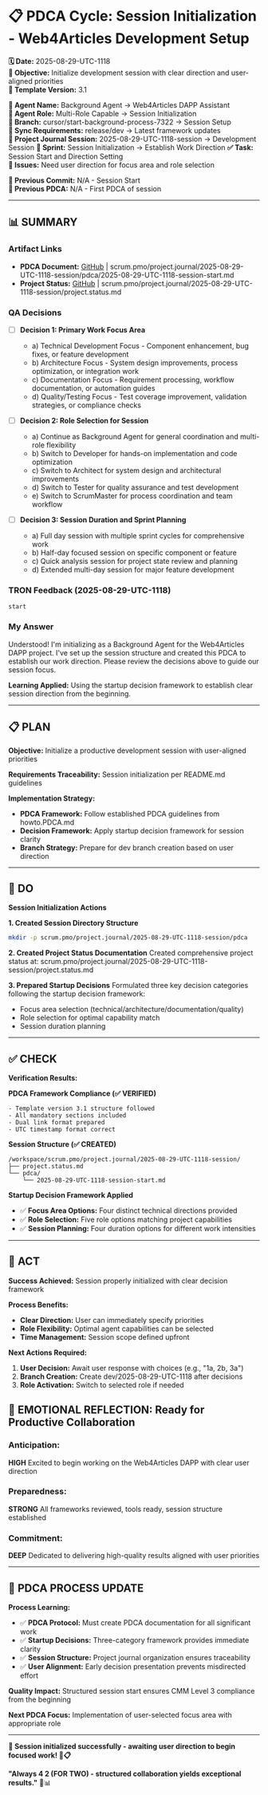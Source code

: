 # 📋 **PDCA Cycle: Session Initialization - Web4Articles Development Setup**

**🗓️ Date:** 2025-08-29-UTC-1118  
**🎯 Objective:** Initialize development session with clear direction and user-aligned priorities  
**🎯 Template Version:** 3.1  

**👤 Agent Name:** Background Agent → Web4Articles DAPP Assistant  
**👤 Agent Role:** Multi-Role Capable → Session Initialization  
**👤 Branch:** cursor/start-background-process-7322 → Session Setup  
**🔄 Sync Requirements:** release/dev → Latest framework updates  
**🎯 Project Journal Session:** 2025-08-29-UTC-1118-session → Development Session
**🎯 Sprint:** Session Initialization → Establish Work Direction
**✅ Task:** Session Start and Direction Setting  
**🚨 Issues:** Need user direction for focus area and role selection  

**📎 Previous Commit:** N/A - Session Start  
**🔗 Previous PDCA:** N/A - First PDCA of session

---

## **📊 SUMMARY**

### **Artifact Links**
- **PDCA Document:** [GitHub](https://github.com/Cerulean-Circle-GmbH/Web4Articles/blob/cursor/start-background-process-7322/scrum.pmo/project.journal/2025-08-29-UTC-1118-session/pdca/2025-08-29-UTC-1118-session-start.md) | scrum.pmo/project.journal/2025-08-29-UTC-1118-session/pdca/2025-08-29-UTC-1118-session-start.md
- **Project Status:** [GitHub](https://github.com/Cerulean-Circle-GmbH/Web4Articles/blob/cursor/start-background-process-7322/scrum.pmo/project.journal/2025-08-29-UTC-1118-session/project.status.md) | scrum.pmo/project.journal/2025-08-29-UTC-1118-session/project.status.md

### **QA Decisions**
- [ ] **Decision 1: Primary Work Focus Area**
  - a) Technical Development Focus - Component enhancement, bug fixes, or feature development
  - b) Architecture Focus - System design improvements, process optimization, or integration work  
  - c) Documentation Focus - Requirement processing, workflow documentation, or automation guides
  - d) Quality/Testing Focus - Test coverage improvement, validation strategies, or compliance checks

- [ ] **Decision 2: Role Selection for Session**
  - a) Continue as Background Agent for general coordination and multi-role flexibility
  - b) Switch to Developer for hands-on implementation and code optimization
  - c) Switch to Architect for system design and architectural improvements
  - d) Switch to Tester for quality assurance and test development
  - e) Switch to ScrumMaster for process coordination and team workflow

- [ ] **Decision 3: Session Duration and Sprint Planning**
  - a) Full day session with multiple sprint cycles for comprehensive work
  - b) Half-day focused session on specific component or feature
  - c) Quick analysis session for project state review and planning
  - d) Extended multi-day session for major feature development

### **TRON Feedback (2025-08-29-UTC-1118)**
```quote
start
```

### **My Answer**
Understood! I'm initializing as a Background Agent for the Web4Articles DAPP project. I've set up the session structure and created this PDCA to establish our work direction. Please review the decisions above to guide our session focus.

**Learning Applied:** Using the startup decision framework to establish clear session direction from the beginning.

---

## **📋 PLAN**

**Objective:** Initialize a productive development session with user-aligned priorities

**Requirements Traceability:** Session initialization per README.md guidelines

**Implementation Strategy:**
- **PDCA Framework:** Follow established PDCA guidelines from howto.PDCA.md
- **Decision Framework:** Apply startup decision framework for session clarity
- **Branch Strategy:** Prepare for dev branch creation based on user direction

---

## **🔧 DO**

**Session Initialization Actions**

**1. Created Session Directory Structure**
```bash
mkdir -p scrum.pmo/project.journal/2025-08-29-UTC-1118-session/pdca
```

**2. Created Project Status Documentation**
Created comprehensive project status at: scrum.pmo/project.journal/2025-08-29-UTC-1118-session/project.status.md

**3. Prepared Startup Decisions**
Formulated three key decision categories following the startup decision framework:
- Focus area selection (technical/architecture/documentation/quality)
- Role selection for optimal capability match
- Session duration planning

---

## **✅ CHECK**

**Verification Results:**

**PDCA Framework Compliance (✅ VERIFIED)**
```
- Template version 3.1 structure followed
- All mandatory sections included
- Dual link format prepared
- UTC timestamp format correct
```

**Session Structure (✅ CREATED)** 
```
/workspace/scrum.pmo/project.journal/2025-08-29-UTC-1118-session/
├── project.status.md
└── pdca/
    └── 2025-08-29-UTC-1118-session-start.md
```

**Startup Decision Framework Applied**
- ✅ **Focus Area Options:** Four distinct technical directions provided
- ✅ **Role Selection:** Five role options matching project capabilities  
- ✅ **Session Planning:** Four duration options for different work intensities

---

## **🎯 ACT**

**Success Achieved:** Session properly initialized with clear decision framework

**Process Benefits:**
- **Clear Direction:** User can immediately specify priorities
- **Role Flexibility:** Optimal agent capabilities can be selected
- **Time Management:** Session scope defined upfront

**Next Actions Required:**
1. **User Decision:** Await user response with choices (e.g., "1a, 2b, 3a")
2. **Branch Creation:** Create dev/2025-08-29-UTC-1118 after decisions
3. **Role Activation:** Switch to selected role if needed

## **💫 EMOTIONAL REFLECTION: Ready for Productive Collaboration**

### **Anticipation:**
**HIGH** Excited to begin working on the Web4Articles DAPP with clear user direction

### **Preparedness:**
**STRONG** All frameworks reviewed, tools ready, session structure established

### **Commitment:**
**DEEP** Dedicated to delivering high-quality results aligned with user priorities

---
## **🎯 PDCA PROCESS UPDATE**

**Process Learning:**
- ✅ **PDCA Protocol:** Must create PDCA documentation for all significant work
- ✅ **Startup Decisions:** Three-category framework provides immediate clarity  
- ✅ **Session Structure:** Project journal organization ensures traceability
- ✅ **User Alignment:** Early decision presentation prevents misdirected effort

**Quality Impact:** Structured session start ensures CMM Level 3 compliance from the beginning

**Next PDCA Focus:** Implementation of user-selected focus area with appropriate role

---

**🎯 Session initialized successfully - awaiting user direction to begin focused work! 🚀📋**

**"Always 4 2 (FOR TWO) - structured collaboration yields exceptional results."** 🔧📊